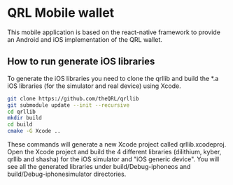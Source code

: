 # QRL Mobile wallet

This mobile application is based on the react-native framework to provide an Android and iOS implementation of the QRL wallet.

## How to run generate iOS libraries

To generate the iOS libraries you need to clone the qrllib and build the *.a iOS libraries (for the simulator and real device) using Xcode.

```bash
git clone https://github.com/theQRL/qrllib
git submodule update --init --recursive
cd qrllib
mkdir build
cd build
cmake -G Xcode ..
```
These commands will generate a new Xcode project called qrllib.xcodeproj.
Open the Xcode project and build the 4 different libraries (dilithium, kyber, qrllib and shasha) for the iOS simulator and "iOS generic device". You will see all the generated libraries under build/Debug-iphoneos and build/Debug-iphonesimulator directories.
